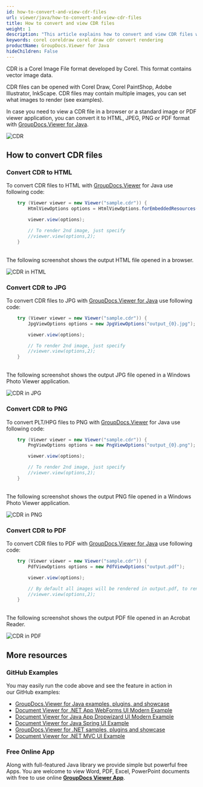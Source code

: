 ```yaml
---
id: how-to-convert-and-view-cdr-files
url: viewer/java/how-to-convert-and-view-cdr-files
title: How to convert and view CDR files
weight: 1
description: "This article explains how to convert and view CDR files with GroupDocs.Viewer within your Java applications."
keywords: corel coreldraw corel draw cdr convert rendering
productName: GroupDocs.Viewer for Java
hideChildren: False
---
```

CDR is a Corel Image File format developed by Corel. This format contains vector image data.

CDR files can be opened with Corel Draw, Corel PaintShop, Adobe Illustrator, InkScape. CDR files may contain multiple images, you can set what images to render (see examples).

In case you need to view a CDR file in a browser or a standard image or PDF viewer application, you can convert it to HTML, JPEG, PNG or PDF format with [GroupDocs.Viewer for Java](https://products.groupdocs.com/viewer/java).

![CDR](viewer/java/images/how-to-convert-and-view-cdr-files/sample.jpg)

## How to convert CDR files

### Convert CDR to HTML

To convert CDR files to HTML with [GroupDocs.Viewer](https://products.groupdocs.com/viewer) for Java use following code:

```java
    try (Viewer viewer = new Viewer("sample.cdr")) {
        HtmlViewOptions options = HtmlViewOptions.forEmbeddedResources("output_{0}.html");

        viewer.view(options);

        // To render 2nd image, just specify
        //viewer.view(options,2);
    }
```

\
The following screenshot shows the output HTML file opened in a browser.

![CDR in HTML](viewer/java/images/how-to-convert-and-view-cdr-files/html.jpg)

### Convert CDR to JPG

To convert CDR files to JPG with [GroupDocs.Viewer for Java](https://products.groupdocs.com/viewer/java) use following code:

```java
    try (Viewer viewer = new Viewer("sample.cdr")) {
        JpgViewOptions options = new JpgViewOptions("output_{0}.jpg");

        viewer.view(options);

        // To render 2nd image, just specify
        //viewer.view(options,2);
    }
```

\
The following screenshot shows the output JPG file opened in a Windows Photo Viewer application.

![CDR in JPG](viewer/java/images/how-to-convert-and-view-cdr-files/jpg.jpg)

### Convert CDR to PNG

To convert PLT/HPG files to PNG with [GroupDocs.Viewer](https://products.groupdocs.com/viewer) for Java use following code:

```java
    try (Viewer viewer = new Viewer("sample.cdr")) {
        PngViewOptions options = new PngViewOptions("output_{0}.png");

        viewer.view(options);

        // To render 2nd image, just specify
        //viewer.view(options,2);
    }
```

\
The following screenshot shows the output PNG file opened in a Windows Photo Viewer application.

![CDR in PNG](viewer/java/images/how-to-convert-and-view-cdr-files/png.jpg)

### Convert CDR to PDF

To convert CDR files to PDF with [GroupDocs.Viewer for Java](https://products.groupdocs.com/viewer/java) use following code:

```java
    try (Viewer viewer = new Viewer("sample.cdr")) {
        PdfViewOptions options = new PdfViewOptions("output.pdf");

        viewer.view(options);

        // By default all images will be rendered in output.pdf, to render only 2nd image in output PDF
        //viewer.view(options,2);
    }
```

\
The following screenshot shows the output PDF file opened in an Acrobat Reader.

![CDR in PDF](viewer/java/images/how-to-convert-and-view-cdr-files/pdf.jpg)

## More resources
### GitHub Examples
You may easily run the code above and see the feature in action in our GitHub examples:
*   [GroupDocs.Viewer for Java examples, plugins, and showcase](https://github.com/groupdocs-viewer/GroupDocs.Viewer-for-Java)
*   [Document Viewer for .NET App WebForms UI Modern Example](https://github.com/groupdocs-viewer/GroupDocs.Viewer-for-.NET-WebForms)
*   [Document Viewer for Java App Dropwizard UI Modern Example](https://github.com/groupdocs-viewer/GroupDocs.Viewer-for-Java-Dropwizard)
*   [Document Viewer for Java Spring UI Example](https://github.com/groupdocs-viewer/GroupDocs.Viewer-for-Java-Spring)
*   [GroupDocs.Viewer for .NET samples, plugins and showcase](https://github.com/groupdocs-viewer/GroupDocs.Viewer-for-.NET)
*   [Document Viewer for .NET MVC UI Example](https://github.com/groupdocs-viewer/GroupDocs.Viewer-for-Java-MVC)

### Free Online App
Along with full-featured Java library we provide simple but powerful free Apps.
You are welcome to view Word, PDF, Excel, PowerPoint documents with free to use online **[GroupDocs Viewer App](https://products.groupdocs.app/viewer)**.